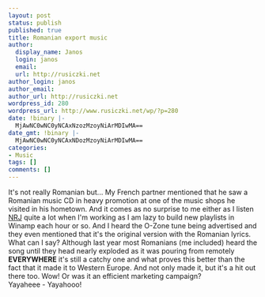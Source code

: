 ```yaml
---
layout: post
status: publish
published: true
title: Romanian export music
author:
  display_name: Janos
  login: janos
  email: 
  url: http://rusiczki.net
author_login: janos
author_email: 
author_url: http://rusiczki.net
wordpress_id: 280
wordpress_url: http://www.rusiczki.net/wp/?p=280
date: !binary |-
  MjAwNC0wNC0yNCAxNzozMzoyNiArMDIwMA==
date_gmt: !binary |-
  MjAwNC0wNC0yNCAxNDozMzoyNiArMDIwMA==
categories:
- Music
tags: []
comments: []
---
```

<p>It's not really Romanian but... My French partner mentioned that he saw a Romanian music CD in heavy promotion at one of the music shops he visited in his hometown. And it comes as no surprise to me either as I listen <a href="http://www.nrj.fr">NRJ</a> quite a lot when I'm working as I am lazy to build new playlists in Winamp each hour or so. And I heard the O-Zone tune being advertised and they even mentioned that it's the original version with the Romanian lyrics.<br />
What can I say? Although last year most Romanians (me included) heard the song until they head nearly exploded as it was pouring from remotely <b>EVERYWHERE</b> it's still a catchy one and what proves this better than the fact that it made it to Western Europe. And not only made it, but it's a hit out there too. Wow! Or was it an efficient marketing campaign?<br />
Yayaheee - Yayahooo!</p>
